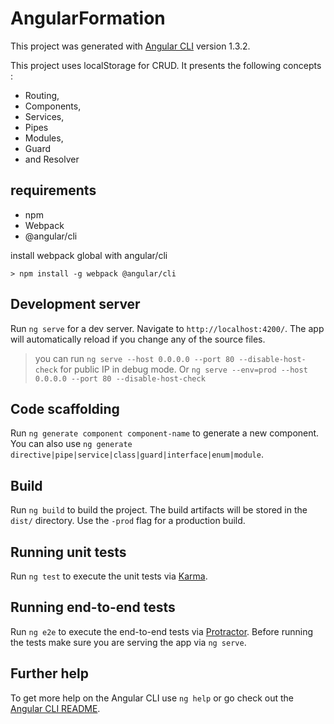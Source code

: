# AngularFormation

This project was generated with [Angular CLI](https://github.com/angular/angular-cli) version 1.3.2.

This project uses localStorage for CRUD. It presents the following concepts :
- Routing, 
- Components,
- Services,
- Pipes
- Modules,
- Guard
- and Resolver

## requirements

- npm 
- Webpack
- @angular/cli

install webpack global with angular/cli
```
> npm install -g webpack @angular/cli
```

## Development server

Run `ng serve` for a dev server. Navigate to `http://localhost:4200/`. The app will automatically reload if you change any of the source files.
> you can run `ng serve --host 0.0.0.0 --port 80 --disable-host-check` for public IP in debug mode. Or
`ng serve --env=prod --host 0.0.0.0 --port 80 --disable-host-check`
## Code scaffolding

Run `ng generate component component-name` to generate a new component. You can also use `ng generate directive|pipe|service|class|guard|interface|enum|module`.

## Build

Run `ng build` to build the project. The build artifacts will be stored in the `dist/` directory. Use the `-prod` flag for a production build.

## Running unit tests

Run `ng test` to execute the unit tests via [Karma](https://karma-runner.github.io).

## Running end-to-end tests

Run `ng e2e` to execute the end-to-end tests via [Protractor](http://www.protractortest.org/).
Before running the tests make sure you are serving the app via `ng serve`.

## Further help

To get more help on the Angular CLI use `ng help` or go check out the [Angular CLI README](https://github.com/angular/angular-cli/blob/master/README.md).
